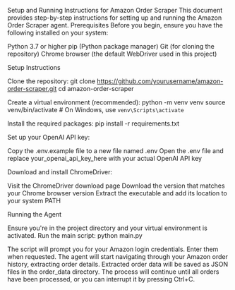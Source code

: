 Setup and Running Instructions for Amazon Order Scraper
This document provides step-by-step instructions for setting up and running the Amazon Order Scraper agent.
Prerequisites
Before you begin, ensure you have the following installed on your system:

Python 3.7 or higher
pip (Python package manager)
Git (for cloning the repository)
Chrome browser (the default WebDriver used in this project)

Setup Instructions

Clone the repository:
git clone https://github.com/yourusername/amazon-order-scraper.git
cd amazon-order-scraper

Create a virtual environment (recommended):
python -m venv venv
source venv/bin/activate  # On Windows, use `venv\Scripts\activate`

Install the required packages:
pip install -r requirements.txt

Set up your OpenAI API key:

Copy the .env.example file to a new file named .env
Open the .env file and replace your_openai_api_key_here with your actual OpenAI API key


Download and install ChromeDriver:

Visit the ChromeDriver download page
Download the version that matches your Chrome browser version
Extract the executable and add its location to your system PATH



Running the Agent

Ensure you're in the project directory and your virtual environment is activated.
Run the main script:
python main.py

The script will prompt you for your Amazon login credentials. Enter them when requested.
The agent will start navigating through your Amazon order history, extracting order details.
Extracted order data will be saved as JSON files in the order_data directory.
The process will continue until all orders have been processed, or you can interrupt it by pressing Ctrl+C.